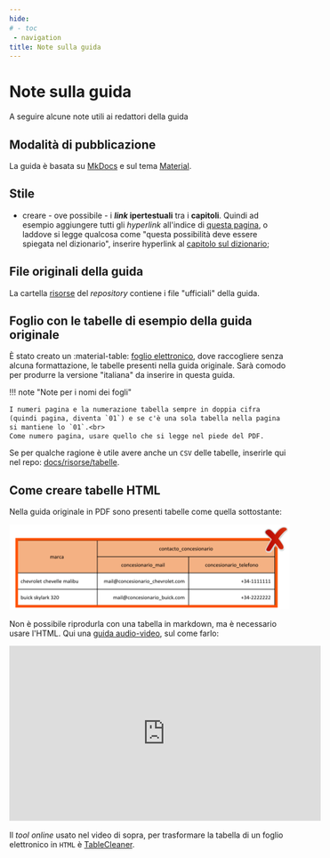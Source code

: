 ```yaml
---
hide:
# - toc
 - navigation
title: Note sulla guida
---
```


# Note sulla guida

A seguire alcune note utili ai redattori della guida

## Modalità di pubblicazione

La guida è basata su [MkDocs](https://www.mkdocs.org/) e sul tema [Material](https://squidfunk.github.io/mkdocs-material/).

## Stile

- creare - ove possibile - i ***link* ipertestuali** tra i **capitoli**. Quindi ad esempio aggiungere tutti gli *hyperlink* all'indice di [questa pagina](guida/index.md), o laddove si legge qualcosa come "questa possibilità deve essere spiegata nel dizionario", inserire hyperlink al [capitolo sul dizionario](guida/dizionario_dati.md);

## File originali della guida

La cartella [risorse](https://github.com/ondata/guidaPraticaPubblicazioneCSV/tree/main/risorse) del *repository* contiene i file "ufficiali" della guida.

## Foglio con le tabelle di esempio della guida originale

È stato creato un :material-table: [foglio elettronico](https://docs.google.com/spreadsheets/d/1CAR685UYBmaKVB3zE4yuRj-n0fZBL6HohFDat66Zqic/edit#gid=775453510), dove raccogliere senza alcuna formattazione, le tabelle presenti nella guida originale. Sarà comodo per produrre la versione "italiana" da inserire in questa guida.

!!! note "Note per i nomi dei fogli"

    I numeri pagina e la numerazione tabella sempre in doppia cifra (quindi pagina, diventa `01`) e se c'è una sola tabella nella pagina si mantiene lo `01`.<br>
    Come numero pagina, usare quello che si legge nel piede del PDF.

Se per qualche ragione è utile avere anche un `CSV` delle tabelle, inserirle qui nel repo: [docs/risorse/tabelle](https://github.com/ondata/guidaPraticaPubblicazioneCSV/tree/main/docs/risorse/tabelle).

## Come creare tabelle HTML

Nella guida originale in PDF sono presenti tabelle come quella sottostante:

![](imgs/tabella.png)

Non è possibile riprodurla con una tabella in markdown, ma è necessario usare l'HTML. Qui una [guida audio-video](https://www.youtube.com/watch?v=j1jrFGaQh9c), sul come farlo:

<iframe width="560" height="315" src="https://www.youtube.com/embed/j1jrFGaQh9c" title="YouTube video player" frameborder="0" allow="accelerometer; autoplay; clipboard-write; encrypted-media; gyroscope; picture-in-picture" allowfullscreen></iframe>

Il *tool online* usato nel video di sopra, per trasformare la tabella di un foglio elettronico in `HTML` è [TableCleaner](https://www.r2h.nl/html-word-excel-table-code-cleaner/index.php).

